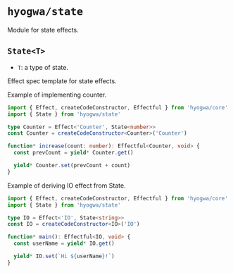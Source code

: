 # `hyogwa/state`

Module for state effects.

## `State<T>`

- `T`: a type of state.

Effect spec template for state effects.

Example of implementing counter.
```typescript
import { Effect, createCodeConstructor, Effectful } from 'hyogwa/core'
import { State } from 'hyogwa/state'

type Counter = Effect<'Counter', State<number>>
const Counter = createCodeConstructor<Counter>('Counter')

function* increase(count: number): Effectful<Counter, void> {
  const prevCount = yield* Counter.get()

  yield* Counter.set(prevCount + count)
}
```

Example of deriving IO effect from State.
```typescript
import { Effect, createCodeConstructor, Effectful } from 'hyogwa/core'
import { State } from 'hyogwa/state'

type IO = Effect<'IO', State<string>>
const IO = createCodeConstructor<IO>('IO')

function* main(): Effectful<IO, void> {
  const userName = yield* IO.get()

  yield* IO.set(`Hi ${userName}!`)
}
```